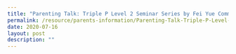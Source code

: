```yaml
---
title: "Parenting Talk: Triple P Level 2 Seminar Series by Fei Yue Community Services"
permalink: /resource/parents-information/Parenting-Talk-Triple-P-Level-2-Seminar-by-Fei-Yue-Community-Services
date: 2020-07-16
layout: post
description: ""
---
```

